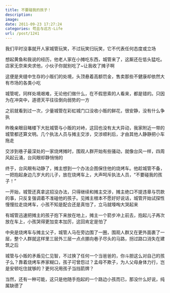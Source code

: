 ```yaml
---
title: 不要碰我的孩子！
description: 
image: 
date: 2011-09-23 17:27:24
categories: 苟且与远方-Life
url: /post/1241
---
```


我们平时没事就开人家城管玩笑，不过玩笑归玩笑，它不代表任何态度或立场

想起黄鱼和我说的经历，他老人家在小摊吃东西，城管来了，这厮还在低头猛吃。店家无奈来央求他，小伙子你就别吃了~让我收了摊子啊

这便是夹缝中生存的小贩们的处境，头顶悬着高额罚金，售卖那些不健康却依然大有市场的各类小吃

城管呢，同样处境艰难，无论他们做什么，在不假思索的人看来，都是错的。只因为在冲突中，道德天平往往倒向弱势的一方

之前就看到过一次，少量城管在彩虹城门口没收小贩的鲜花，很安静，没有什么争执

昨晚亲眼目睹楼下大批城管与小贩的对峙，这回也没有太大异动，我家附近一带的城管都还算文明。几个执法人员与摊主交涉，交涉顺利后，才由其他人静静把小车拖走

交涉到巷子最深处的一家烧烤摊时，围观人群开始有些骚动，就像台风一样，四周风起云涌，台风眼却静悄悄的

终于，台风眼有动静了，摊主想到一个办法企图保住他的烧烤车。他趁城管不备，一把抱起身边几岁大的儿子，放在烧烤车上，大声呵斥执法人员，“不要碰我的孩子！”

一开始，城管还真拿这招没办法，只得继续和摊主交涉，摊主绝口不提违章与罚款的事，只反复强调着不准碰他的孩子。见摊主根本不愿好好说话，城管开始试探性慢慢拉走烧烤车，小孩不知是配合还是真怕了，立马就嚎啕大哭起来

有城管迅速把摊主的孩子抱下来放在地上，摊主一个箭步冲上前去，抱起儿子再次放在车上，小孩哭得更加变本加厉，这回肯定是怕了

中央是烧烤车与摊主父子，城管人马在旁边围了一圈，围观人群又在更外面裹了一层，整个人群就这样里三层外三层一点点挪向巷子尽头的马路，拐过路口消失在建筑之后

城管与小贩的矛盾见仁见智，不过换了任何一个当爸爸的，你斗胆这么对自己的孩子么？靠着烧烤车养家糊口，孩子可曾怨过？孟母不欺子，为人父母身体力行，岂是安顿吃住就够的？更何况用孩子当挡箭牌？

当然，还有一种可能，这只是他随手抱起的一个路边小孩而已，那没什么好说，纯属缺德了